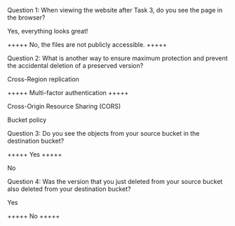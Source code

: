 Question 1: When viewing the website after Task 3, do you see the page in the browser?

 Yes, everything looks great!
 
+++++ No, the files are not publicly accessible. +++++


Question 2: What is another way to ensure maximum protection and prevent the accidental deletion of a preserved version?

 Cross-Region replication
 
+++++ Multi-factor authentication +++++
 
 Cross-Origin Resource Sharing (CORS)
 
 Bucket policy


Question 3: Do you see the objects from your source bucket in the destination bucket?

+++++ Yes +++++
 
 No


Question 4: Was the version that you just deleted from your source bucket also deleted from your destination bucket?

 Yes
 
+++++ No +++++
